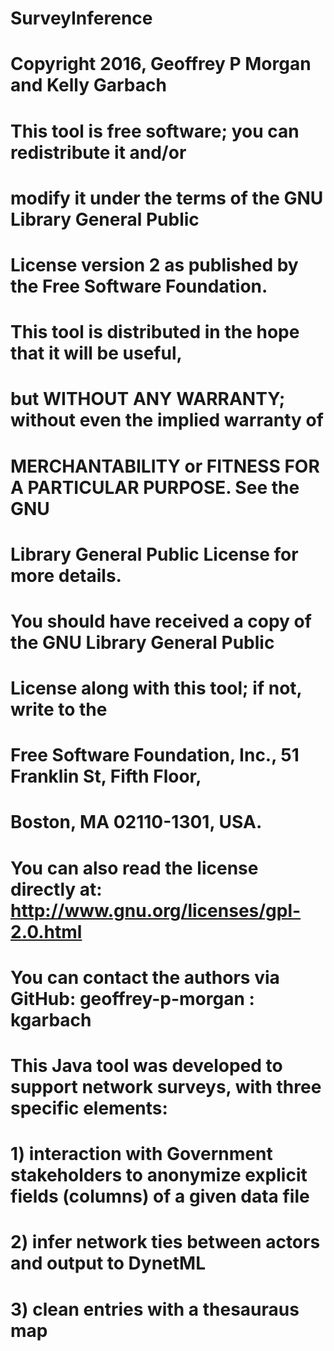 # SurveyInference
# Copyright 2016, Geoffrey P Morgan and Kelly Garbach
#
# This tool is free software; you can redistribute it and/or
# modify it under the terms of the GNU Library General Public
# License version 2 as published by the Free Software Foundation.
# 
# This tool is distributed in the hope that it will be useful,
# but WITHOUT ANY WARRANTY; without even the implied warranty of
# MERCHANTABILITY or FITNESS FOR A PARTICULAR PURPOSE. See the GNU
# Library General Public License for more details.
# 
# You should have received a copy of the GNU Library General Public
# License along with this tool; if not, write to the
# Free Software Foundation, Inc., 51 Franklin St, Fifth Floor,
# Boston, MA 02110-1301, USA.
# 
# You can also read the license directly at: http://www.gnu.org/licenses/gpl-2.0.html
#
# You can contact the authors via GitHub: geoffrey-p-morgan : kgarbach
#
# This Java tool was developed to support network surveys, with three specific elements:
# 1) interaction with Government stakeholders to anonymize explicit fields (columns) of a given data file
# 2) infer network ties between actors and output to DynetML
# 3) clean entries with a thesauraus map
